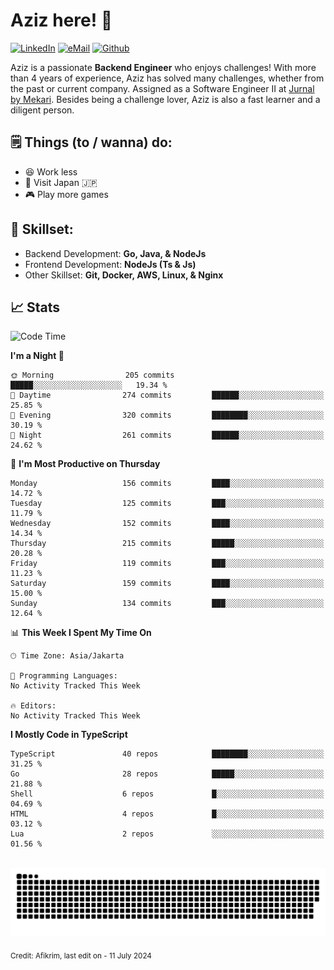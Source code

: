 # Aziz here! 👋

[![LinkedIn](https://img.shields.io/static/v1?message=afikrim&logo=linkedin&label=&color=0077B5&logoColor=white&labelColor=&style=for-the-badge)](https://www.linkedin.com/in/afikrim)
[![eMail](https://img.shields.io/static/v1?message=afikrim10@gmail.com&logo=gmail&label=&color=D14836&logoColor=white&labelColor=&style=for-the-badge)](mailto:afikrim10@gmail.com)
[![Github](https://komarev.com/ghpvc/?username=afikrim&label=Visitors&style=for-the-badge)](https://www.github.com/afikrim)

<!--Introduction-->
Aziz is a passionate **Backend Engineer** who enjoys challenges! With more than 4 years of experience, Aziz has solved many challenges, whether from the past or current company. Assigned as a Software Engineer II at [Jurnal by Mekari](https://jurnal.id). Besides being a challenge lover, Aziz is also a fast learner and a diligent person.

<!--Things TODO-->
## 🗒️ Things (to / wanna) do:

- 😆 Work less
- 🚀 Visit Japan 🇯🇵
- 🎮 Play more games

<!--Skillset-->
## 🏅 Skillset:

- Backend Development: **Go, Java, & NodeJs**
- Frontend Development: **NodeJs (Ts & Js)**
- Other Skillset: **Git, Docker, AWS, Linux, & Nginx**

## 📈 Stats  

<!--START_SECTION:waka-->
![Code Time](http://img.shields.io/badge/Code%20Time-1%2C555%20hrs%2012%20mins-blue)

**I'm a Night 🦉** 

```text
🌞 Morning                205 commits         █████░░░░░░░░░░░░░░░░░░░░   19.34 % 
🌆 Daytime                274 commits         ██████░░░░░░░░░░░░░░░░░░░   25.85 % 
🌃 Evening                320 commits         ████████░░░░░░░░░░░░░░░░░   30.19 % 
🌙 Night                  261 commits         ██████░░░░░░░░░░░░░░░░░░░   24.62 % 
```
📅 **I'm Most Productive on Thursday** 

```text
Monday                   156 commits         ████░░░░░░░░░░░░░░░░░░░░░   14.72 % 
Tuesday                  125 commits         ███░░░░░░░░░░░░░░░░░░░░░░   11.79 % 
Wednesday                152 commits         ████░░░░░░░░░░░░░░░░░░░░░   14.34 % 
Thursday                 215 commits         █████░░░░░░░░░░░░░░░░░░░░   20.28 % 
Friday                   119 commits         ███░░░░░░░░░░░░░░░░░░░░░░   11.23 % 
Saturday                 159 commits         ████░░░░░░░░░░░░░░░░░░░░░   15.00 % 
Sunday                   134 commits         ███░░░░░░░░░░░░░░░░░░░░░░   12.64 % 
```


📊 **This Week I Spent My Time On** 

```text
🕑︎ Time Zone: Asia/Jakarta

💬 Programming Languages: 
No Activity Tracked This Week

🔥 Editors: 
No Activity Tracked This Week
```

**I Mostly Code in TypeScript** 

```text
TypeScript               40 repos            ████████░░░░░░░░░░░░░░░░░   31.25 % 
Go                       28 repos            █████░░░░░░░░░░░░░░░░░░░░   21.88 % 
Shell                    6 repos             █░░░░░░░░░░░░░░░░░░░░░░░░   04.69 % 
HTML                     4 repos             █░░░░░░░░░░░░░░░░░░░░░░░░   03.12 % 
Lua                      2 repos             ░░░░░░░░░░░░░░░░░░░░░░░░░   01.56 % 
```




<!--END_SECTION:waka-->


<br clear="both">

<div align="center">
  <img src="https://raw.githubusercontent.com/afikrim/afikrim/output/snake.svg" alt="Snake animation" />
</div>


<sub>Credit: Afikrim, last edit on - 11 July 2024</sub>
